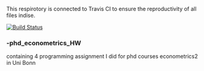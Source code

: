 This respirotory is connected to Travis CI to ensure the reproductivity of all files indise.


[![Build Status](https://travis-ci.com/amanda8412383/Rplication-testing.svg?branch=main)](https://travis-ci.com/amanda8412383/Rplication-testing)


### -phd_econometrics_HW
containing 4 programming assignment I did for phd courses econometrics2 in Uni Bonn